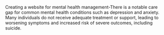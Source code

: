 Creating a website for mental health management-There is a notable care gap for common mental health conditions such as depression and anxiety. Many individuals do not receive adequate treatment or support, leading to worsening symptoms and increased risk of severe outcomes, including suicide.
